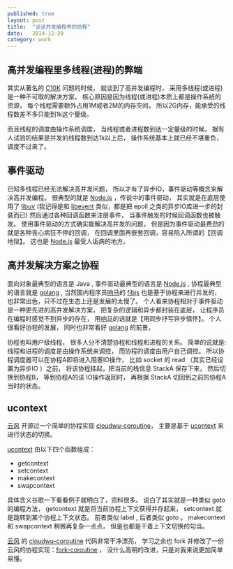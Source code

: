 ```yaml
---
published: true
layout: post
title:  "谈谈并发编程中的协程"
date:   2014-12-20
category: work
---
```


## 高并发编程里多线程(进程)的弊端

其实从著名的 [C10K] 问题的时候，
就谈到了高并发编程时，
采用多线程(或进程)是一种不可取的解决方案，
核心原因是因为线程(或进程)本质上都是操作系统的资源，
每个线程需要额外占用1M或者2M的内存空间，
所以2G内存，能承受的线程数差不多只能到1k这个量级。

而且线程的调度由操作系统调度，
当线程或者进程数到达一定量级的时候，
据有人试验的结果是并发的线程数到达1k以上后，
操作系统基本上就已经不堪重负，调度不过来了。

## 事件驱动

已知多线程已经无法解决高并发问题，
所以才有了异步IO，事件驱动等概念来解决高并发编程。
很典型的就是 [Node.js] ，传说中的事件驱动，
其实就是在底层使用了 [libuv] 
(我记得是和 [libevent] 类似，都是把 epoll 之类的异步IO库进一步的封装而已)
然后通过各种回调函数来注册事件，
当事件触发的时候回调函数也被触发。
使用事件驱动的方式确实能解决高并发的问题，
但是因为事件驱动最费劲的就是各种丧心病狂不停的回调，
在回调里面再嵌套回调，容易陷入所谓的【回调地狱】。
这也是 [Node.js] 最受人诟病的地方。

## 高并发解决方案之协程

面向对象最典型的语言是 Java ,
事件驱动最典型的语言是 [Node.js] ,
协程最典型的语言就是 [golang] ,
当然国内程序员[响马]的 [fibjs] 也是基于协程来进行并发的，
也非常出色，只不过在生态上还是发展的太慢了。
个人看来协程相对于事件驱动是一种更先进的高并发解决方案，
把复杂的逻辑和异步都封装在底层，
让程序员在编程时感觉不到异步的存在，
用[响马]的话就是【用同步抒写异步情怀】。
个人很看好协程的发展，
同时也非常看好 [golang] 的前景，

协程也叫用户级线程，
很多人分不清楚协程和线程和进程的关系。
简单的说就是:
线程和进程的调度是由操作系统来调控，
而协程的调度由用户自己调控。
所以协程调度器可以在协程A即将进入阻塞IO操作，
比如 socket 的 read （其实已经设置为异步IO ）之前，
将该协程挂起，把当前的栈信息 StackA 保存下来，
然后切换到协程B，
等到协程A的该 IO操作返回时，
再根据 StackA 切回到之前的协程A当时的状态。

## ucontext

[云风] 开源过一个简单的协程实现 [cloudwu-coroutine]，
主要是基于 [ucontext] 来进行状态的切换。

[ucontext] 由以下四个函数组成：

- getcontext
- setcontext
- makecontext
- swapcontext

具体含义谷歌一下看看例子就明白了，资料很多。
说白了其实就是一种类似 goto 的编程方法，
getcontext 就是将当前协程上下文获得并存起来，
setcontext 就是跳转到某个协程上下文状态。
前者类似 label , 后者类似 goto 。
makecontext 和 swapcontext 稍微再复杂一点点，
但是也都是干着上下文切换的勾当。

[云风] 的 [cloudwu-coroutine] 代码非常干净漂亮，
学习之余也 fork 并修改了一份云风的协程实现：[fork-coroutine] ，
没什么高明的改进，只是对我来说更加简单易懂。

[fork-coroutine]:https://github.com/yanyiwu/coroutine
[ucontext]:http://pubs.opengroup.org/onlinepubs/7908799/xsh/ucontext.h.html
[云风]:http://blog.codingnow.com/
[C10K]:http://www.kegel.com/c10k.html
[响马]:http://www.weibo.com/xicilion
[fibjs]:https://github.com/xicilion/fibjs
[cloudwu-coroutine]:https://github.com/cloudwu/coroutine
[Node.js]:https://github.com/joyent/node
[libuv]:https://github.com/joyent/libuv
[golang]:https://github.com/golang/go
[libevent]:http://yanyiwu.com/work/2014/12/10/asyncronous-io-libevent.html
